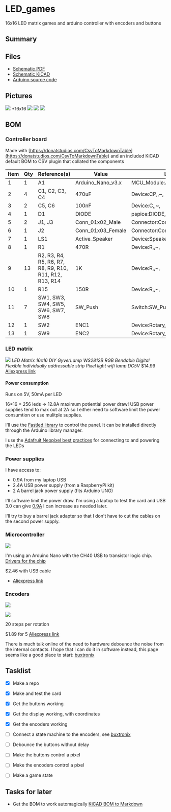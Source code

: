 # LED_games
 16x16 LED matrix games and arduino controller with encoders and buttons
## Summary




## Files
* [Schematic PDF](schematic_card.pdf)
* [Schematic KiCAD](Led_game_nano/)
* [Arduino source code](Code/)

## Pictures
![](img/display_and_controller.jpg)
*16x16
![](img/card_front.jpg)
![](img/card_back.jpg)
![](img/arduino_ios.JPG)

## BOM 

### Controller board

Made with [https://donatstudios.com/CsvToMarkdownTable](https://donatstudios.com/CsvToMarkdownTable) and an included KiCAD default BOM to CSV plugin that collated the components

| Item | Qty | Reference(s)                                            | Value             | LibPart                                | Footprint           | Datasheet                                                      | Note | 
|--------|-------|-----------------------------------------------------------|---------------------|------------------------------------------|-----------------------|------------------------------------------------------------------|--------| 
| 1    | 1   | A1                                                      | Arduino_Nano_v3.x | MCU_Module:Arduino_Nano_v3.x           | Module:Arduino_Nano | http://www.mouser.com/pdfdocs/Gravitech_Arduino_Nano3_0.pdf, |        | 
| 2    | 4   | C1, C2, C3, C4                                          | 470uF             | Device:CP,,~,                    |                       |                                                                  |        | 
| 3    | 2   | C5, C6                                                  | 100nF             | Device:C,,~,                     |                       |                                                                  |        | 
| 4    | 1   | D1                                                      | DIODE             | pspice:DIODE,,,                  |                       |                                                                  |        | 
| 5    | 2   | J1, J3                                                  | Conn_01x02_Male   | Connector:Conn_01x02_Male,,~,    |                       |                                                                  |        | 
| 6    | 1   | J2                                                      | Conn_01x03_Female | Connector:Conn_01x03_Female,,~     | 16x16 led disp      |                                                                  |        | 
| 7    | 1   | LS1                                                     | Active_Speaker    | Device:Speaker,,~,               |                       |                                                                  |        | 
| 8    | 1   | R1                                                      | 470R              | Device:R,,~,                     |                       |                                                                  |        | 
| 9    | 13  | R2, R3, R4, R5, R6, R7, R8, R9, R10, R11, R12, R13, R14 | 1K                | Device:R,,~,                     |                       |                                                                  |        | 
| 10   | 1   | R15                                                     | 150R              | Device:R,,~,                     |                       |                                                                  |        | 
| 11   | 7   | SW1, SW3, SW4, SW5, SW6, SW7, SW8                       | SW_Push           | Switch:SW_Push,,,                |                       |                                                                  |        | 
| 12   | 1   | SW2                                                     | ENC1              | Device:Rotary_Encoder_Switch,,~, |                       |                                                                  |        | 
| 13   | 1   | SW9                                                     | ENC2              | Device:Rotary_Encoder_Switch,,~, |                       |                                                                  |        | 

### LED matrix
![](led_matrix.jpg)
*LED Matrix 16x16 DIY GyverLamp WS2812B RGB Bendable Digital Flexible Individually addressable strip Pixel light wifi lamp DC5V*
$14.99
[Aliexpress link](https://www.aliexpress.com/item/4000384823406.html?spm=a2g0s.9042311.0.0.11c24c4dD5sZfY)

#### Power consumption

Runs on 5V, 50mA per LED

16*16 = 256 leds => 12.8A maximum potiential power draw! USB power supplies tend to max out at 2A so I either need to software limit the power consumtion or use mulitple supplies.

I'll use the [Fastled library](https://github.com/FastLED/FastLED) to control the panel. It can be installed directly through the Arduino library manager.

I use the [Adafruit Neopixel best practices](https://learn.adafruit.com/adafruit-neopixel-uberguide/best-practices) for connecting to and powering the LEDs


### Power supplies

I have access to:

* 0.9A from my laptop USB 
* 2.4A USB power supply (from a RaspberryPi kit)
* 2 A barrel jack power supply (fits Arduino UNO)

I'll software limit the power draw. I'm using a laptop to test the card and USB 3.0 can give [0.9A](https://en.wikipedia.org/wiki/USB_3.0)
I can increase as needed later.

I'll try to buy a barrel jack adapter so that I don't have to cut the cables on the second power supply.

### Microcontroller

![](img/arduino.jpg)

I'm using an Arduino Nano with the CH40 USB to transistor logic chip. [Drivers for the chip](https://github.com/Jaknil/Arduino_material/blob/master/CH341SER.EXE)

$2.46 with USB cable
* [Aliexpress link](https://www.aliexpress.com/item/32341832857.html?spm=a2g0s.9042311.0.0.27424c4dasmxDQ)

### Encoders

![](img/encoder.jpg)

![](rotary-encoder-connection.jpg)

20 steps per rotation

$1.89 for 5 
[Aliexpress link](https://www.aliexpress.com/item/32872023811.html?spm=a2g0s.9042311.0.0.27424c4dcrN317)

There is much talk online of the need to hardware debounce the noise from the internal contacts. I hope that I can do it in software instead, this page seems like a good place to start: [buxtronix](http://www.buxtronix.net/2011/10/rotary-encoders-done-properly.html)

## Tasklist
* [X] Make a repo
* [X] Make and test the card
* [X] Get the buttons working
* [X] Get the display working, with coordinates
* [X] Get the encoders working
* [ ] Connect a state machine to the encoders, see [buxtronix](http://www.buxtronix.net/2011/10/rotary-encoders-done-properly.html)
* [ ] Debounce the buttons without delay
* [ ] Make the buttons control a pixel
* [ ] Make the encoders control a pixel
* [ ] Make a game state


## Tasks for later
* Get the BOM to work automagically [KiCAD BOM to Markdown](https://analogoutputblog.wordpress.com/2020/07/03/mark-down-your-bom/)






































